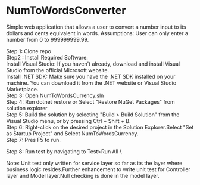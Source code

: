 # NumToWordsConverter
Simple web application that allows a user to convert a number input to its dollars and cents equivalent in words.
Assumptions: User can only enter a number from 0 to 999999999.99.

Step 1: Clone repo \
Step2 : Install Required Software:\
Install Visual Studio: If you haven't already, download and install Visual Studio from the official Microsoft website.\
Install .NET SDK: Make sure you have the .NET SDK installed on your machine. You can download it from the .NET website or Visual Studio Marketplace.\
Step 3: Open NumToWordsCurrency.sln\
Step 4: Run dotnet restore or Select "Restore NuGet Packages" from solution explorer\
Step 5: Build the solution by selecting "Build > Build Solution" from the Visual Studio menu, or by pressing Ctrl + Shift + B.\
Step 6: Right-click on the desired project in the Solution Explorer.Select "Set as Startup Project" and Select NumToWordsCurrency.\
Step 7: Pres F5 to run.

Step 8: Run test by navigating to Test>Run All \

Note: Unit test only written for service layer so far as its the layer where business logic resides.Further enhancement to write unit test for Controller layer and Model layer.Null checking is done in the model layer.
